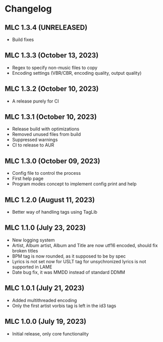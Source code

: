 # Changelog

## MLC 1.3.4 (UNRELEASED)
- Build fixes

## MLC 1.3.3 (October 13, 2023)
- Regex to specify non-music files to copy
- Encoding settings (VBR/CBR, encoding quality, output quality)

## MLC 1.3.2 (October 10, 2023)
- A release purely for CI

## MLC 1.3.1 (October 10, 2023)
- Release build with optimizations
- Removed unused files from build
- Suppressed warnings
- CI to release to AUR

## MLC 1.3.0 (October 09, 2023)
- Config file to control the process
- First help page
- Program modes concept to implement config print and help

## MLC 1.2.0 (August 11, 2023)
- Better way of handling tags using TagLib

## MLC 1.1.0 (July 23, 2023)
- New logging system
- Artist, Album artist, Album and Title are now utf16 encoded, should fix broken titles
- BPM tag is now rounded, as it supposed to be by spec
- Lyrics is not set now for USLT tag for unsychronized lyrics is not supported in LAME
- Date bug fix, it was MMDD instead of standard DDMM

## MLC 1.0.1 (July 21, 2023)
- Added multithreaded encoding
- Only the first artist vorbis tag is left in the id3 tags

## MLC 1.0.0 (July 19, 2023)
- Initial release, only core functionality
